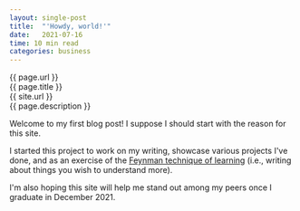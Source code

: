 ```yaml
---
layout: single-post
title:  "'Howdy, world!'"
date:   2021-07-16
time: 10 min read
categories: business
---
```


{{ page.url }} <br>
{{ page.title }} <br>
{{ site.url }} <br>
{{ page.description }}

Welcome to my first blog post! I suppose I should start with the reason for this site.

I started this project to work on my writing, showcase various projects I've done, and as
an exercise of the [Feynman technique of learning](https://fs.blog/2021/02/feynman-learning-technique/) (i.e., writing about things you wish to understand more).

I'm also hoping this site will help me stand out among my peers once I graduate in December 2021.
